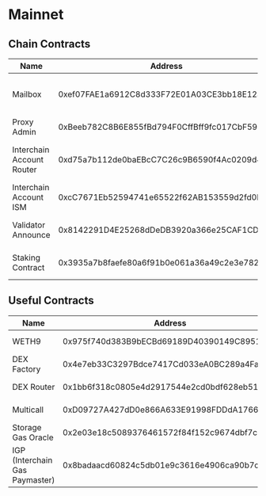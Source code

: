 # Mainnet

## Chain Contracts

| Name | Address | Comment |
|------|---------|---------|
| Mailbox | 0xef07FAE1a6912C8d333F72E01A03CE3bb18E12a1 | Core Hyperlane messaging router |
| Proxy Admin | 0xBeeb782C8B6E855fBd794F0CffBff9fc017CbF59 | Hyperlane proxy admin |
| Interchain Account Router | 0xd75a7b112de0baEBcC7C26c9B6590f4Ac0209d49 | Enables remote contract calls across chains |
| Interchain Account ISM | 0xcC7671Eb52594741e65522f62AB153559d2fd0Ec | Interchain security module |
| Validator Announce | 0x8142291D4E25268dDeDB3920a366e25CAF1CD8D6 | Validator announcement contract |
| Staking Contract | 0x3935a7b8faefe80a6f91b0e061a36a49c2e3e782 | Staking + reward distribution |

## Useful Contracts

| Name | Address | Comment |
|------|---------|---------|
| WETH9 | 0x975f740d383B9bECBd69189D40390149C8951932 | Wrapped ETH implementation |
| DEX Factory | 0x4e7eb33C3297Bdce7417Cd033eA0BC289a4Fa513 | Uniswap V2-style factory |
| DEX Router | 0x1bb6f318c0805e4d2917544e2cd0bdf628eb516e | Router for swaps |
| Multicall | 0xD09727A427dD0e866A633E91998FDDdA1766f8C5 | Enables batched calls |
| Storage Gas Oracle | 0x2e03e18c5089376461572f84f152c9674dbf7cad | Hyperlane gas estimator |
| IGP (Interchain Gas Paymaster) | 0x8badaacd60824c5db01e9c3616e4906ca90b7c02 | Pays gas on destination chains |